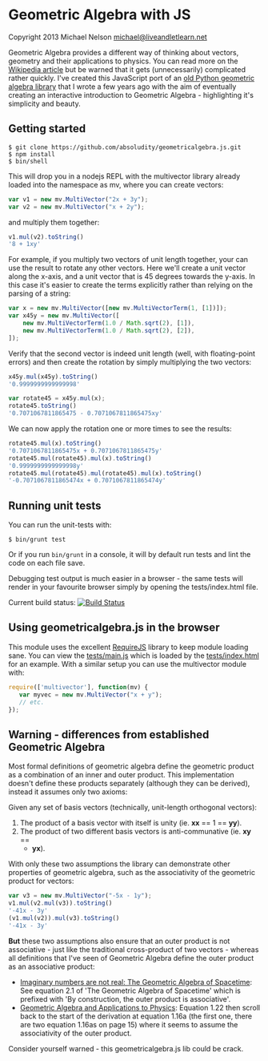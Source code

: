 Geometric Algebra with JS
=========================

Copyright 2013 Michael Nelson <michael@liveandletlearn.net>

Geometric Algebra provides a different way of thinking about vectors,
geometry and their applications to physics. You can read more on the
[Wikipedia article](http://en.wikipedia.org/wiki/Geometric_algebra)
but be warned that it gets (unnecessarily) complicated rather quickly.
I've created this JavaScript port of an
[old Python geometric algebra library](https://launchpad.net/pymultivector)
that I wrote a few years ago with the aim of eventually creating an
interactive introduction to Geometric Algebra - highlighting it's
simplicity and beauty.


Getting started
---------------

```
$ git clone https://github.com/absoludity/geometricalgebra.js.git
$ npm install
$ bin/shell
```

This will drop you in a nodejs REPL with the multivector library already
loaded into the namespace as mv, where you can create vectors:

```javascript
var v1 = new mv.MultiVector("2x + 3y");
var v2 = new mv.MultiVector("x + 2y");
```

and multiply them together:

```javascript
v1.mul(v2).toString()
'8 + 1xy'
```

For example, if you multiply two vectors of unit length together,
your can use the result to rotate any other vectors. Here we'll
create a unit vector along the x-axis, and a unit vector that is
45 degrees towards the y-axis. In this case
it's easier to create the terms explicitly rather than relying on
the parsing of a string:

```javascript
var x = new mv.MultiVector([new mv.MultiVectorTerm(1, [1])]);
var x45y = new mv.MultiVector([
    new mv.MultiVectorTerm(1.0 / Math.sqrt(2), [1]),
    new mv.MultiVectorTerm(1.0 / Math.sqrt(2), [2]),
]);
```

Verify that the second vector is indeed unit length (well, with
floating-point errors) and then create the rotation by simply
multiplying the two vectors:
```javascript
x45y.mul(x45y).toString()
'0.9999999999999998'

var rotate45 = x45y.mul(x);
rotate45.toString()
'0.7071067811865475 - 0.7071067811865475xy'
```

We can now apply the rotation one or more times to see the results:

```javascript
rotate45.mul(x).toString()
'0.7071067811865475x + 0.7071067811865475y'
rotate45.mul(rotate45).mul(x).toString()
'0.9999999999999998y'
rotate45.mul(rotate45).mul(rotate45).mul(x).toString()
'-0.7071067811865474x + 0.7071067811865474y'
```

Running unit tests
------------------

You can run the unit-tests with:
```
$ bin/grunt test
```

Or if you run `bin/grunt` in a console, it will by default run tests
and lint the code on each file save.

Debugging test output is much easier in a browser - the same tests
will render in your favourite browser simply by opening the tests/index.html file.

Current build status: [![Build Status](https://travis-ci.org/absoludity/geometricalgebra.js.png)](https://travis-ci.org/absoludity/geometricalgebra.js)



Using geometricalgebra.js in the browser
----------------------------------------

This module uses the excellent [RequireJS](http://requirejs.org/) library
to keep module loading sane. You can view the
[tests/main.js](tests/main.js) which is loaded by the
[tests/index.html](tests/index.html) for an example. With a similar setup
you can use the multivector module with:

```javascript
require(['multivector'], function(mv) {
   var myvec = new mv.MultiVector("x + y");
   // etc.
});
```


Warning - differences from established Geometric Algebra
--------------------------------------------------------

Most formal definitions of geometric algebra define the geometric product as
a combination of an inner and outer product. This implementation doesn't
define these products separately (although they can be derived), instead it
assumes only two axioms:

Given any set of basis vectors (technically, unit-length orthogonal vectors):

1. The product of a basis vector with itself is unity (ie. **xx** == 1 ==
   **yy**).
1. The product of two different basis vectors is anti-communative (ie. **xy** ==
   - **yx**).


With only these two assumptions the library can demonstrate other properties
of geometric algebra, such as the associativity of the geometric product
for vectors:

```javascript
var v3 = new mv.MultiVector("-5x - 1y");
v1.mul(v2.mul(v3)).toString()
'-41x - 3y'
(v1.mul(v2)).mul(v3).toString()
'-41x - 3y'
```

**But** these two assumptions also ensure that an outer product is not
associative - just like the traditional cross-product of two vectors - whereas
all definitions that I've seen of Geometric Algebra define the outer product
as an associative product:

 * [Imaginary numbers are not real: The Geometric Algebra of Spacetime](http://www.mrao.cam.ac.uk/~clifford/publications/ps/imag_numbs.pdf):
   See equation 2.1 of 'The Geometric Algebra of Spacetime' which is prefixed with 'By construction, the outer product is associative'.
 * [Geometric Algebra and Applications to Physics](http://books.google.de/books?id=AXTQXnws8E8C&pg=PA17&dq=outer+product+associative):
   Equation 1.22 then scroll back to the start of the derivation at equation 1.16a (the first one, there are two equation 1.16as on page 15)
   where it seems to assume the associativity of the outer product.

Consider yourself warned - this geometricalgebra.js lib could be crack.
